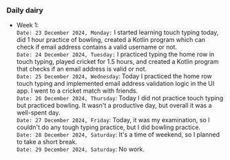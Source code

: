 ### Daily dairy
- Week 1: <br/>
`Date: 23 December 2024, Monday:` I started learning touch typing today, did 1 hour practice of bowling, created a Kotlin program which can check if email address contains a valid username or not. <br/>
`Date: 24 December 2024, Tuesday:` I practiced typing the home row in touch typing, played cricket for 1.5 hours, and created a Kotlin program that checks if an email address is valid or not. <br/>
`Date: 25 December 2024, Wednesday`: Today I practiced the home row touch typing and implemented email address validation logic in the UI app. I went to a cricket match with friends. <br/>
`Date: 26 December 2024, Thursday`: Today I did not practice touch typing but practiced bowling. It wasn't a productive day, but overall it was a well-spent day. <br/>
`Date: 27 December 2024, Friday`: Today, it was my examination, so I couldn't do any tough typing practice, but I did bowling practice. <br/>
`Date: 28 December 2024, Saturday`: It's a time of weekend, so I planned to take a short break. <br/>
`Date: 29 December 2024, Saturday`: No work. <br/>

